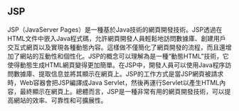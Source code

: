 ## JSP
JSP（JavaServer Pages）是一種基於Java技術的網頁開發技術。JSP透過在HTML文件中嵌入Java程式碼，允許網頁開發人員輕鬆地訪問數據庫、創建用戶交互式網頁以及實現各種動態內容。這樣做不僅簡化了網頁開發的流程，而且還增加了網站的互動性和個性化。JSP的概念可以理解為是一種“動態HTML”技術，它使得動態生成HTML網頁變得更加簡單。在JSP中，開發人員可以使用Java程序訪問數據庫、提取信息並將其顯示在網頁上。JSP的工作方式是當JSP網頁被請求時，Web容器會把JSP編譯成Java Servlet，然後再運行Servlet以產生HTML內容，最終顯示在網頁上。總體而言，JSP是一種非常有用的網頁開發技術，可以提高網站的效率、可靠性和可擴展性。


